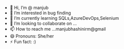 - 👋 Hi, I’m @ manjub
- 👀 I’m interested in bug finding
- 🌱 I’m currently learning SQLs,AzureDevOps,Selenium
- 💞️ I’m looking to collaborate on ...
- 📫 How to reach me ...manjubhashinirm@gmail
- 😄 Pronouns: She/her
- ⚡ Fun fact: :)

<!---
manjubhashinirm/manjubhashinirm is a ✨ special ✨ repository because its `README.md` (this file) appears on your GitHub profile.
You can click the Preview link to take a look at your changes.
--->
